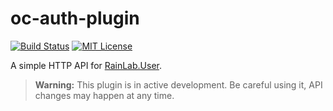 # oc-auth-plugin

[![Build Status](https://travis-ci.org/givingteam/oc-auth-plugin.svg?branch=master)](https://travis-ci.org/givingteam/oc-auth-plugin)
[![MIT License](https://img.shields.io/badge/license-MIT-blue.svg)](https://github.com/givingteam/oc-auth-plugin/blob/master/LICENSE)

A simple HTTP API for [RainLab.User](https://github.com/rainlab/user-plugin).

> **Warning:** This plugin is in active development. Be careful using it, API changes may happen at any time.
